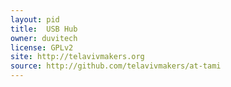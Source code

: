 ```yaml
---
layout: pid
title:  USB Hub
owner: duvitech
license: GPLv2
site: http://telavivmakers.org
source: http://github.com/telavivmakers/at-tami
---
```

